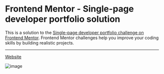 # Frontend Mentor - Single-page developer portfolio solution

This is a solution to the [Single-page developer portfolio challenge on Frontend Mentor](https://www.frontendmentor.io/challenges/singlepage-developer-portfolio-bBVj2ZPi-x). Frontend Mentor challenges help you improve your coding skills by building realistic projects.

---

[Website](https://single-page-developer-portfolio-jet.vercel.app/)

![image](https://github.com/OTF31/single-page-developer-portfolio/assets/75378049/d7c1e2e0-561c-4e6b-a868-0b6f9288e9c0)
